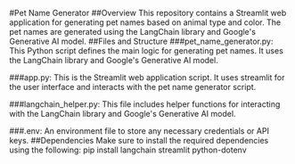 #Pet Name Generator 
##Overview
This repository contains a Streamlit web application for generating pet names based on animal type and color. The pet names are generated using the LangChain library and Google's Generative AI model.
##Files and Structure
###pet_name_generator.py: This Python script defines the main logic for generating pet names. It uses the LangChain library and Google's Generative AI model.

###app.py: This is the Streamlit web application script. It uses streamlit for the user interface and interacts with the pet name generator script.

###langchain_helper.py: This file includes helper functions for interacting with the LangChain library and Google's Generative AI model.

###.env: An environment file to store any necessary credentials or API keys.
##Dependencies
Make sure to install the required dependencies using the following:
pip install langchain streamlit python-dotenv
